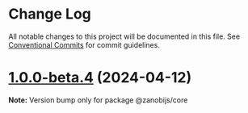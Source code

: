 # Change Log

All notable changes to this project will be documented in this file.
See [Conventional Commits](https://conventionalcommits.org) for commit guidelines.

# [1.0.0-beta.4](https://github.com/devdroide/ZanobiJS/compare/v1.0.0-beta.3...v1.0.0-beta.4) (2024-04-12)

**Note:** Version bump only for package @zanobijs/core
